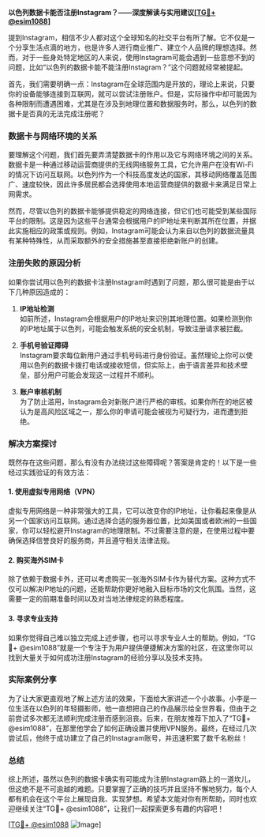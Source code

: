 **以色列数据卡能否注册Instagram？——深度解读与实用建议[[TG💪+ @esim1088](https://t.me/s/esim1088)]**

提到Instagram，相信不少人都对这个全球知名的社交平台有所了解。它不仅是一个分享生活点滴的地方，也是许多人进行商业推广、建立个人品牌的理想选择。然而，对于一些身处特定地区的人来说，使用Instagram可能会遇到一些意想不到的问题，比如“以色列的数据卡能不能注册Instagram？”这个问题就经常被提起。

首先，我们需要明确一点：Instagram在全球范围内是开放的，理论上来说，只要你的设备能够连接到互联网，就可以尝试注册账户。但是，实际操作中却可能因为各种限制而遭遇困难，尤其是在涉及到地理位置和数据服务时。那么，以色列的数据卡是否真的无法完成注册呢？

### 数据卡与网络环境的关系

要理解这个问题，我们首先要弄清楚数据卡的作用以及它与网络环境之间的关系。数据卡是一种通过移动运营商提供的无线网络服务工具，它允许用户在没有Wi-Fi的情况下访问互联网。以色列作为一个科技高度发达的国家，其移动网络覆盖范围广、速度较快，因此许多居民都会选择使用本地运营商提供的数据卡来满足日常上网需求。

然而，尽管以色列的数据卡能够提供稳定的网络连接，但它们也可能受到某些国际平台的限制。这是因为这些平台通常会根据用户的IP地址来判断其所在位置，并据此实施相应的政策或规则。例如，Instagram可能会认为来自以色列的数据流量具有某种特殊性，从而采取额外的安全措施甚至直接拒绝新账户的创建。

### 注册失败的原因分析

如果你尝试用以色列的数据卡注册Instagram时遇到了问题，那么很可能是由于以下几种原因造成的：

1. **IP地址检测**  
   如前所述，Instagram会根据用户的IP地址来识别其地理位置。如果检测到你的IP地址属于以色列，可能会触发系统的安全机制，导致注册请求被拦截。

2. **手机号验证障碍**  
   Instagram要求每位新用户通过手机号码进行身份验证。虽然理论上你可以使用以色列的数据卡拨打电话或接收短信，但实际上，由于语言差异和技术壁垒，部分用户可能会发现这一过程并不顺利。

3. **账户审核机制**  
   为了防止滥用，Instagram会对新账户进行严格的审核。如果你所在的地区被认为是高风险区域之一，那么你的申请可能会被视为可疑行为，进而遭到拒绝。

### 解决方案探讨

既然存在这些问题，那么有没有办法绕过这些障碍呢？答案是肯定的！以下是一些经过实践验证的有效方法：

#### 1. 使用虚拟专用网络（VPN）
虚拟专用网络是一种非常强大的工具，它可以改变你的IP地址，让你看起来像是从另一个国家访问互联网。通过选择合适的服务器位置，比如美国或者欧洲的一些国家，你可以轻松避开Instagram的地理限制。不过需要注意的是，在使用过程中要确保选择信誉良好的服务商，并且遵守相关法律法规。

#### 2. 购买海外SIM卡
除了依赖于数据卡外，还可以考虑购买一张海外SIM卡作为替代方案。这种方式不仅可以解决IP地址的问题，还能帮助你更好地融入目标市场的文化氛围。当然，这需要一定的前期准备时间以及对当地法律规定的熟悉程度。

#### 3. 寻求专业支持
如果你觉得自己难以独立完成上述步骤，也可以寻求专业人士的帮助。例如，“TG💪+ @esim1088”就是一个专注于为用户提供便捷解决方案的社区，在这里你可以找到大量关于如何成功注册Instagram的经验分享以及技术支持。

### 实际案例分享

为了让大家更直观地了解上述方法的效果，下面给大家讲述一个小故事。小李是一位生活在以色列的年轻摄影师，他一直想把自己的作品展示给全世界看，但由于之前尝试多次都无法顺利完成注册而感到沮丧。后来，在朋友推荐下加入了“TG💪+ @esim1088”，在那里他学会了如何正确设置并使用VPN服务。最终，在经过几次尝试后，他终于成功建立了自己的Instagram账号，并迅速积累了数千名粉丝！

### 总结

综上所述，虽然以色列的数据卡确实有可能成为注册Instagram路上的一道坎儿，但这绝不是不可逾越的难题。只要掌握了正确的技巧并且坚持不懈地努力，每个人都有机会在这个平台上展现自我、实现梦想。希望本文能对你有所帮助，同时也欢迎继续关注“TG💪+ @esim1088”，让我们一起探索更多有趣的内容吧！

[[TG💪+ @esim1088](https://t.me/s/esim1088) ![Image](https://i.postimg.cc/4NQfJmqS/Snipaste-2025-05-13-00-14-12.png)]